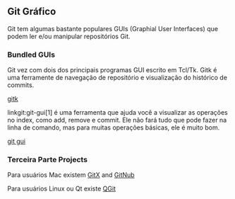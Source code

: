 ﻿## Git Gráfico ##

Git tem algumas bastante populares GUIs (Graphial User Interfaces) que podem
ler e/ou manipular repositórios Git.

### Bundled GUIs ###

Git vez com dois dos principais programas GUI escrito em Tcl/Tk. Gitk é uma
ferramente de navegação de repositório e visualização do histórico de commits.

[gitk](http://www.kernel.org/pub/software/scm/git/docs/gitk.html)

linkgit:git-gui[1] é uma ferramenta que ajuda você a visualizar as operações no
index, como add, remove e commit. Ele não fará tudo que pode fazer na linha de
comando, mas para muitas operações básicas, ele é muito bom.

[git gui](http://www.kernel.org/pub/software/scm/git/docs/git-gui.html)

### Terceira Parte Projects ###

Para usuários Mac existem
[GitX](http://gitx.frim.nl/) and [GitNub](http://github.com/Caged/gitnub/wikis)

Para usuários Linux ou Qt existe
[QGit](http://digilander.libero.it/mcostalba/)
